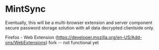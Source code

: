 MintSync
========
Eventually, this will be a multi-browser extension and server component secure password storage solution with all data decrypted clientside only.

Firefox - Web Extension (https://developer.mozilla.org/en-US/Add-ons/WebExtensions) fork -- not functional yet